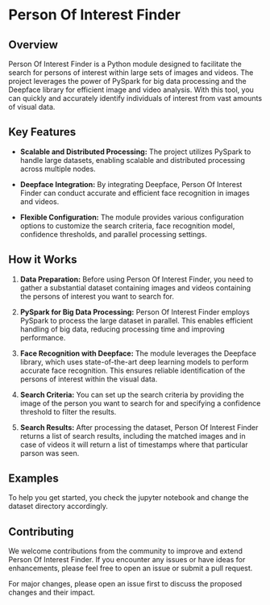 # Person Of Interest Finder



## Overview

Person Of Interest Finder is a Python module designed to facilitate the search for persons of interest within large sets of images and videos. The project leverages the power of PySpark for big data processing and the Deepface library for efficient image and video analysis. With this tool, you can quickly and accurately identify individuals of interest from vast amounts of visual data.

## Key Features

- **Scalable and Distributed Processing:** The project utilizes PySpark to handle large datasets, enabling scalable and distributed processing across multiple nodes.

- **Deepface Integration:** By integrating Deepface, Person Of Interest Finder can conduct accurate and efficient face recognition in images and videos.

- **Flexible Configuration:** The module provides various configuration options to customize the search criteria, face recognition model, confidence thresholds, and parallel processing settings.

## How it Works

1. **Data Preparation:** Before using Person Of Interest Finder, you need to gather a substantial dataset containing images and videos containing the persons of interest you want to search for.

2. **PySpark for Big Data Processing:** Person Of Interest Finder employs PySpark to process the large dataset in parallel. This enables efficient handling of big data, reducing processing time and improving performance.

3. **Face Recognition with Deepface:** The module leverages the Deepface library, which uses state-of-the-art deep learning models to perform accurate face recognition. This ensures reliable identification of the persons of interest within the visual data.

4. **Search Criteria:** You can set up the search criteria by providing the image of the person you want to search for and specifying a confidence threshold to filter the results.

5. **Search Results:** After processing the dataset, Person Of Interest Finder returns a list of search results, including the matched images and in case of videos it will return a list of timestamps where that particular parson was seen. 

## Examples

To help you get started, you check the jupyter notebook and change the dataset directory accordingly. 

## Contributing

We welcome contributions from the community to improve and extend Person Of Interest Finder. If you encounter any issues or have ideas for enhancements, please feel free to open an issue or submit a pull request.

For major changes, please open an issue first to discuss the proposed changes and their impact.
